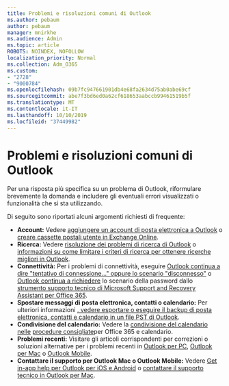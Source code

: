 ```yaml
---
title: Problemi e risoluzioni comuni di Outlook
ms.author: pebaum
author: pebaum
manager: mnirkhe
ms.audience: Admin
ms.topic: article
ROBOTS: NOINDEX, NOFOLLOW
localization_priority: Normal
ms.collection: Adm_O365
ms.custom:
- "2728"
- "9000784"
ms.openlocfilehash: 09b7fc947661901db4e68fa2634d75ab0abe69cf
ms.sourcegitcommit: abe7f3bd6ed0a62cf618653aabccb99461519b5f
ms.translationtype: MT
ms.contentlocale: it-IT
ms.lasthandoff: 10/10/2019
ms.locfileid: "37449982"
---
```

# <a name="outlook-common-issues-and-resolutions"></a>Problemi e risoluzioni comuni di Outlook

Per una risposta più specifica su un problema di Outlook, riformulare brevemente la domanda e includere gli eventuali errori visualizzati o funzionalità che si sta utilizzando.

Di seguito sono riportati alcuni argomenti richiesti di frequente:

- **Account:** Vedere [aggiungere un account di posta elettronica a Outlook](https://support.office.com/article/6e27792a-9267-4aa4-8bb6-c84ef146101b) o [creare cassette postali utente in Exchange Online](https://docs.microsoft.com/Exchange/recipients-in-exchange-online/create-user-mailboxes).
- **Ricerca:** Vedere [risoluzione dei problemi di ricerca di Outlook](https://support.office.com/article/2556b11f-f4d8-46be-b0a7-de33a3f4f066) o [informazioni su come limitare i criteri di ricerca per ottenere ricerche migliori in Outlook](https://support.office.com/article/D824D1E9-A255-4C8A-8553-276FB895A8DA).
- **Connettività:** Per i problemi di connettività, eseguire [Outlook continua a dire "tentativo di connessione..." oppure lo scenario "disconnesso"](https://aka.ms/SaRA-OutlookDisconnect) o [Outlook continua a richiedere](https://aka.ms/SaRA-OutlookPwdPrompt) lo scenario della password dallo [strumento supporto tecnico di Microsoft Support and Recovery Assistant per Office 365](https://diagnostics.outlook.com/#/).
- **Spostare messaggi di posta elettronica, contatti o calendario:** Per ulteriori informazioni [, vedere esportare o eseguire il backup di posta elettronica, contatti e calendario in un file PST di Outlook](https://support.office.com/article/14252b52-3075-4e9b-be4e-ff9ef1068f91).
- **Condivisione del calendario:** Vedere la [condivisione del calendario nelle](https://support.office.com/article/b576ecc3-0945-4d75-85f1-5efafb8a37b4) [procedure consigliate](https://support.office.com/article/D93F72D3-2361-4E0D-8D6A-5C4939C17F39)per Office 365 e calendario.
- **Problemi recenti:** Visitare gli articoli corrispondenti per correzioni o soluzioni alternative per i problemi recenti in [Outlook per PC](https://support.office.com/article/ecf61305-f84f-4e13-bb73-95a214ac1230), [Outlook per Mac](https://support.office.com/article/54afa5e3-db38-422a-9d94-3b55330ded8e) o [Outlook Mobile](https://support.office.com/article/a264ef01-9c88-48fb-9285-7017e4f31f02).
- **Contattare il supporto per Outlook Mac o Outlook Mobile:** Vedere [Get in-app help per Outlook per iOS e Android](https://support.office.com/article/218a22d1-9fa5-4889-b689-de1c63493243) o [contattare il supporto tecnico in Outlook per Mac](https://support.office.com/article/d0410177-8e65-4487-93f7-206a3a3d71a8).